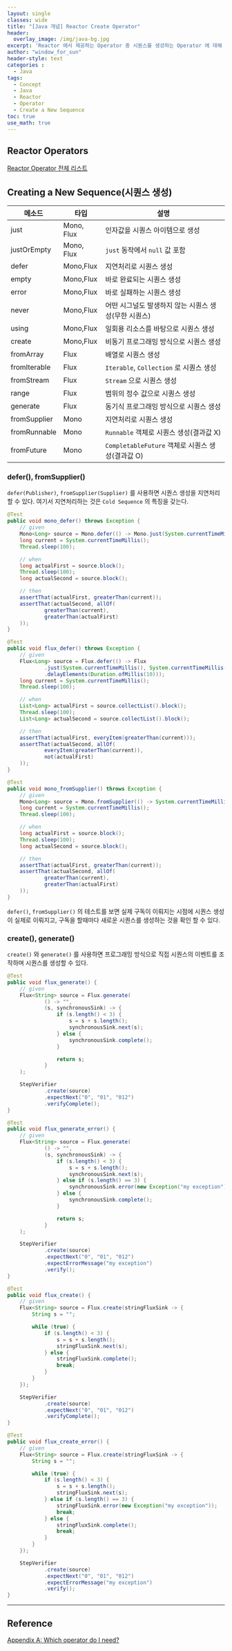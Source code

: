 ```yaml
--- 
layout: single
classes: wide
title: "[Java 개념] Reactor Create Operator"
header:
  overlay_image: /img/java-bg.jpg 
excerpt: 'Reactor 에서 제공하는 Operator 중 시퀀스를 생성하는 Operator 에 대해 알아보자'
author: "window_for_sun"
header-style: text
categories :
  - Java
tags:
  - Concept
  - Java
  - Reactor
  - Operator
  - Create a New Sequence
toc: true 
use_math: true
---  
```


## Reactor Operators
[Reactor Operator 전체 리스트](https://windowforsun.github.io/blog/java/java-concept-reactor-operator)

## Creating a New Sequence(시퀀스 생성)

메소드|타입|설명
---|---|---
just|Mono, Flux|인자값을 시퀀스 아이템으로 생성
justOrEmpty|Mono, Flux|`just` 동작에서 `null` 값 포함
defer|Mono,Flux|지연처리로 시퀀스 생성
empty|Mono,Flux|바로 완료되는 시퀀스 생성
error|Mono,Flux|바로 실패하는 시퀀스 생성
never|Mono,Flux|어떤 시그널도 발생하지 않는 시퀀스 생성(무한 시퀀스)
using|Mono,Flux|일회용 리소스를 바탕으로 시퀀스 생성
create|Mono,Flux|비동기 프로그래밍 방식으로 시퀀스 생성
fromArray|Flux|배열로 시퀀스 생성
fromIterable|Flux|`Iterable`, `Collection` 로 시퀀스 생성
fromStream|Flux|`Stream` 으로 시퀀스 생성
range|Flux|범위의 정수 값으로 시퀀스 생성
generate|Flux|동기식 프로그래밍 방식으로 시퀀스 생성
fromSupplier|Mono|지연처리로 시퀀스 생성
fromRunnable|Mono|`Runnable` 객체로 시퀀스 생성(결과값 X)
fromFuture|Mono|`CompletableFuture` 객체로 시퀀스 생성(결과값 O)

### defer(), fromSupplier()
`defer(Publisher)`, `fromSupplier(Supplier)` 를 사용하면 시퀀스 생성을 지연처리 할 수 있다. 
여기서 지연처리하는 것은 `Cold Sequence` 의 특징을 갖는다.  

```java
@Test
public void mono_defer() throws Exception {
	// given
	Mono<Long> source = Mono.defer(() -> Mono.just(System.currentTimeMillis()));
	long current = System.currentTimeMillis();
	Thread.sleep(100);

	// when
	long actualFirst = source.block();
	Thread.sleep(100);
	long actualSecond = source.block();

	// then
	assertThat(actualFirst, greaterThan(current));
	assertThat(actualSecond, allOf(
			greaterThan(current),
			greaterThan(actualFirst)
	));
}

@Test
public void flux_defer() throws Exception {
	// given
	Flux<Long> source = Flux.defer(() -> Flux
			.just(System.currentTimeMillis(), System.currentTimeMillis())
			.delayElements(Duration.ofMillis(10)));
	long current = System.currentTimeMillis();
	Thread.sleep(100);

	// when
	List<Long> actualFirst = source.collectList().block();
	Thread.sleep(100);
	List<Long> actualSecond = source.collectList().block();

	// then
	assertThat(actualFirst, everyItem(greaterThan(current)));
	assertThat(actualSecond, allOf(
			everyItem(greaterThan(current)),
			not(actualFirst)
	));
}

@Test
public void mono_fromSupplier() throws Exception {
	// given
	Mono<Long> source = Mono.fromSupplier(() -> System.currentTimeMillis());
	long current = System.currentTimeMillis();
	Thread.sleep(100);

	// when
	long actualFirst = source.block();
	Thread.sleep(100);
	long actualSecond = source.block();

	// then
	assertThat(actualFirst, greaterThan(current));
	assertThat(actualSecond, allOf(
			greaterThan(current),
			greaterThan(actualFirst)
	));
}
```  

`defer()`, `fromSupplier()` 의 테스트를 보면 실제 구독이 이뤄지는 시점에 시퀀스 생성이 실제로 이뤄지고, 
구독을 할때마다 새로운 시퀀스를 생성하는 것을 확인 할 수 있다.  

### create(), generate()
`create()` 와 `generate()` 를 사용하면 프로그래밍 방식으로 직접 시퀀스의 이벤트를 조작하며 시퀀스를 생성할 수 있다.  

```java
@Test
public void flux_generate() {
	// given
	Flux<String> source = Flux.generate(
			() -> "",
			(s, synchronousSink) -> {
				if (s.length() < 3) {
					s = s + s.length();
					synchronousSink.next(s);
				} else {
					synchronousSink.complete();
				}

				return s;
			}
	);

	StepVerifier
			.create(source)
			.expectNext("0", "01", "012")
			.verifyComplete();
}

@Test
public void flux_generate_error() {
	// given
	Flux<String> source = Flux.generate(
			() -> "",
			(s, synchronousSink) -> {
				if (s.length() < 3) {
					s = s + s.length();
					synchronousSink.next(s);
				} else if (s.length() == 3) {
					synchronousSink.error(new Exception("my exception"));
				} else {
					synchronousSink.complete();
				}

				return s;
			}
	);

	StepVerifier
			.create(source)
			.expectNext("0", "01", "012")
			.expectErrorMessage("my exception")
			.verify();
}

@Test
public void flux_create() {
	// given
	Flux<String> source = Flux.create(stringFluxSink -> {
		String s = "";

		while (true) {
			if (s.length() < 3) {
				s = s + s.length();
				stringFluxSink.next(s);
			} else {
				stringFluxSink.complete();
				break;
			}
		}
	});

	StepVerifier
			.create(source)
			.expectNext("0", "01", "012")
			.verifyComplete();
}

@Test
public void flux_create_error() {
	// given
	Flux<String> source = Flux.create(stringFluxSink -> {
		String s = "";

		while (true) {
			if (s.length() < 3) {
				s = s + s.length();
				stringFluxSink.next(s);
			} else if (s.length() == 3) {
				stringFluxSink.error(new Exception("my exception"));
				break;
			} else {
				stringFluxSink.complete();
				break;
			}
		}
	});

	StepVerifier
			.create(source)
			.expectNext("0", "01", "012")
			.expectErrorMessage("my exception")
			.verify();
}
```

---
## Reference
[Appendix A: Which operator do I need?](https://projectreactor.io/docs/core/release/reference/#which-operator)  



